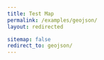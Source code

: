 ```yaml
---
title: Test Map
permalink: /examples/geojson/
layout: redirected

sitemap: false
redirect_to: geojson/
---
```

